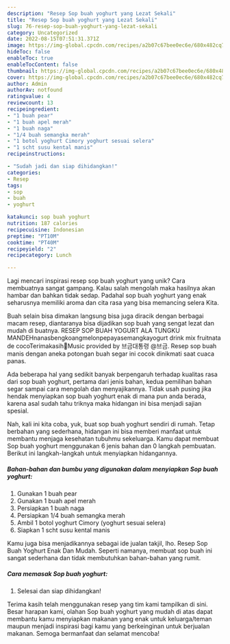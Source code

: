 ```yaml
---
description: "Resep Sop buah yoghurt yang Lezat Sekali"
title: "Resep Sop buah yoghurt yang Lezat Sekali"
slug: 76-resep-sop-buah-yoghurt-yang-lezat-sekali
category: Uncategorized
date: 2022-08-15T07:51:31.371Z
image: https://img-global.cpcdn.com/recipes/a2b07c67bee0ec6e/680x482cq70/sop-buah-yoghurt-foto-resep-utama.jpg
hideToc: false
enableToc: true
enableTocContent: false
thumbnail: https://img-global.cpcdn.com/recipes/a2b07c67bee0ec6e/680x482cq70/sop-buah-yoghurt-foto-resep-utama.jpg
cover: https://img-global.cpcdn.com/recipes/a2b07c67bee0ec6e/680x482cq70/sop-buah-yoghurt-foto-resep-utama.jpg
author: Admin
authorAv: notfound
ratingvalue: 4
reviewcount: 13
recipeingredient:
- "1 buah pear"
- "1 buah apel merah"
- "1 buah naga"
- "1/4 buah semangka merah"
- "1 botol yoghurt Cimory yoghurt sesuai selera"
- "1 scht susu kental manis"
recipeinstructions:

- "Sudah jadi dan siap dihidangkan!"
categories:
- Resep
tags:
- sop
- buah
- yoghurt

katakunci: sop buah yoghurt 
nutrition: 187 calories
recipecuisine: Indonesian
preptime: "PT10M"
cooktime: "PT40M"
recipeyield: "2"
recipecategory: Lunch

---
```





Lagi mencari inspirasi resep sop buah yoghurt yang unik? Cara membuatnya sangat gampang. Kalau salah mengolah maka hasilnya akan hambar dan bahkan tidak sedap. Padahal sop buah yoghurt yang enak seharusnya memiliki aroma dan cita rasa yang bisa memancing selera Kita.





Buah selain bisa dimakan langsung bisa juga diracik dengan berbagai macam resep, diantaranya bisa dijadikan sop buah yang sengat lezat dan mudah di buatnya. RESEP SOP BUAH YOGURT ALA TUNGKU MANDEHnanasbengkoangmelonpepayasemangkayogurt drink mix fruitnata de cocoTerimakasih🎵Music provided by 브금대통령 @브금. Resep sop buah manis dengan aneka potongan buah segar ini cocok dinikmati saat cuaca panas.

Ada beberapa hal yang sedikit banyak berpengaruh terhadap kualitas rasa dari sop buah yoghurt, pertama dari jenis bahan, kedua pemilihan bahan segar sampai cara mengolah dan menyajikannya. Tidak usah pusing jika hendak menyiapkan sop buah yoghurt enak di mana pun anda berada, karena asal sudah tahu triknya maka hidangan ini bisa menjadi sajian spesial.






Nah, kali ini kita coba, yuk, buat sop buah yoghurt sendiri di rumah. Tetap berbahan yang sederhana, hidangan ini bisa memberi manfaat untuk membantu menjaga kesehatan tubuhmu sekeluarga. Kamu dapat membuat Sop buah yoghurt menggunakan 6 jenis bahan dan 0 langkah pembuatan. Berikut ini langkah-langkah untuk menyiapkan hidangannya.

<!--inarticleads1-->

##### Bahan-bahan dan bumbu yang digunakan dalam menyiapkan Sop buah yoghurt:

1. Gunakan 1 buah pear
1. Gunakan 1 buah apel merah
1. Persiapkan 1 buah naga
1. Persiapkan 1/4 buah semangka merah
1. Ambil 1 botol yoghurt Cimory (yoghurt sesuai selera)
1. Siapkan 1 scht susu kental manis


Kamu juga bisa menjadikannya sebagai ide jualan takjil, lho. Resep Sop Buah Yoghurt Enak Dan Mudah. Seperti namanya, membuat sop buah ini sangat sederhana dan tidak membutuhkan bahan-bahan yang rumit. 

<!--inarticleads2-->

##### Cara memasak Sop buah yoghurt:


1. Selesai dan siap dihidangkan!



Terima kasih telah menggunakan resep yang tim kami tampilkan di sini. Besar harapan kami, olahan Sop buah yoghurt yang mudah di atas dapat membantu kamu menyiapkan makanan yang enak untuk keluarga/teman maupun menjadi inspirasi bagi kamu yang berkeinginan untuk berjualan makanan. Semoga bermanfaat dan selamat mencoba!

